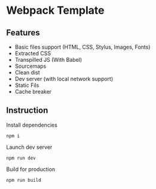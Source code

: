 # Webpack Template

## Features

- Basic files support (HTML, CSS, Stylus, Images, Fonts)
- Extracted CSS
- Transpilled JS (With Babel)
- Sourcemaps
- Clean dist
- Dev server (with local network support)
- Static Fils
- Cache breaker

## Instruction

Install dependencies 

```npm i ```

Launch dev server 

```npm run dev```

Build for production 

```npm run build```

